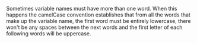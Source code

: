 Sometimes variable names must have more than one word. When this happens the camelCase convention establishes that from all the words that make up the variable name, the first word must be entirely lowercase, there won't be any spaces between the next words and the first letter of each following words will be uppercase.
